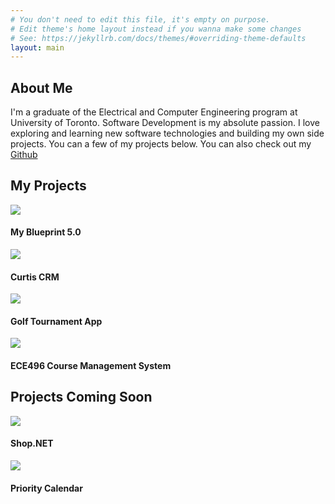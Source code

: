 ```yaml
---
# You don't need to edit this file, it's empty on purpose.
# Edit theme's home layout instead if you wanna make some changes
# See: https://jekyllrb.com/docs/themes/#overriding-theme-defaults
layout: main
---
```





<section class="section-header">
   <div class="container">
      <h2>About Me</h2>
      <p>I'm a graduate of the Electrical and Computer Engineering program at University of Toronto. Software Development
         is my absolute passion. I love exploring and learning new software technologies and building my own side projects.
         You can a few of my projects below. You can also check out my <a href="https://github.com/guoshen">Github</a>
      </p>
   </div>
   <!-- .container -->
</section>
<div class="container main-content" id="myProjects">
   
   <div class="row">
   <div class="container">
   <h2>My Projects</h2>
   <div class="col-md-3">
      <div class="card">
         <div class="card-height-indicator"></div>
         <div class="card-content">
            <div class="card-image">
               <a href="{{base}}/images/myblueprint.png" data-toggle="lightbox" data-title="<a href='https://myblueprint.ca/'>My Blueprint 5.0- Double Think Inc. </a>" data-footer="myBlueprint is a website that provides a variety of resources to help high school students plan their careers.  myBlueprint 5.0 is an entirely new version of the website with focus on revamping the UI and responsive design for mobile users. I was responsible for the documentation and development of features including: Account Settings, Guides and My Links">
               <img src="{{base}}/images/logo_fb.png" class="img-responsive" >
               </a>
            </div>
            <h4 class="card-image-headline">My Blueprint 5.0</h4>
         </div>
      </div>
   </div>
   <div class="col-md-3">
      <div class="card">
         <div class="card-height-indicator"></div>
         <div class="card-content">
            <div class="card-image">
               <a href="{{base}}/images/curtishome.png" data-toggle="lightbox" data-title="<a href='http://crm2.systems24-7.com/'>Curtis CRM -Dunk & Associates</a>" data-footer="An internal customer relationship management (CRM) system that tracks, manages and reports customer activities including registration information, communications, follow-ups, conference/training attendance etc. The system also includes user and security management for the site itself. I was responsible for BRD (Business Requirements Document), user guide, design, development and deployment.">
               <img src="{{base}}/images/curtiscrm.png" class="img-responsive" >
               </a>
            </div>
            <h4 class="card-image-headline">Curtis CRM</h4>
         </div>
      </div>
   </div>
   <div class="col-md-3">
      <div class="card">
         <div class="card-height-indicator"></div>
         <div class="card-content">
            <div class="card-image">
               <a href="{{base}}/images/golfapp.png" data-toggle="lightbox" data-title="Golf Tournament App <a href='https://github.com/saifabid/golf_tournament_app'><i class='fa fa-github' aria-hidden='true'></i></a>" data-footer="An online platform and marketplace for organizers to promote and distribute tickets for golf tournaments. I was responsible for the design and development of core modules such as: payment processing using the Stripe API, User Dashboard and overall styling of the application using Bootstrap.">
               <img src="{{base}}/images/default-golf-logo.png" class="img-responsive" >
               </a>
            </div>
            <h4 class="card-image-headline">Golf Tournament App</h4>
         </div>
      </div>
   </div>
   <div class="col-md-3">
      <div class="card">
         <div class="card-height-indicator"></div>
         <div class="card-content">
            <div class="card-image">
               <a href="{{base}}/images/ece496sys.png" data-toggle="lightbox" data-title="ECE496 Course Management System" data-footer="ECE496 is a final-year undergrad engineering team project course at UofT. Every project is done in a team of 2-4 students with a professor as the project supervisor.  This web application helps supervisors and students organize their tasks and deadlines for their respective projects. It also provides a platform for students and professors to discuss projects, ideas and form teams. As a lead developer, I was responsible for implementation, testing and deployment strategy.">
               <img src="{{base}}/images/ece496syslogo.png" class="img-responsive" >
               </a>
            </div>
            <h4 class="card-image-headline">ECE496 Course Management System</h4>
         </div>
      </div>
   </div>
   </div>
</div>
    <div class="row">
    <div class="container">
        <h2>Projects Coming Soon</h2>
    <div class="col-md-3">
        <div class="card">
            <div class="card-height-indicator"></div>
                <div class="card-content">
                <div class="card-image">
                <a data-toggle="lightbox" data-title="Shop.NET <a href='https://github.com/guoshen/shop.NET'><i class='fa fa-github' aria-hidden='true'></i></a>" data-footer="Shop.NET is going to be an open source ecommerce website for where users can sell their personal items. It will be built using the ASP.NET Framework. I'm excited to use Google Analytics and HighCharts to create stats for the seller dashboard. Stay tuned for updates! ">
                <img src="{{base}}/images/shop-icon.png" class="img-responsive" >
                </a>
                </div>
                <h4 class="card-image-headline">Shop.NET</h4>
            </div>
        </div>
   </div>
    <div class="col-md-3">
        <div class="card">
            <div class="card-height-indicator"></div>
                <div class="card-content">
                <div class="card-image">
                <a data-toggle="lightbox" data-title="Priority Calendar <a href='https://github.com/guoshen/prioritycal'><i class='fa fa-github' aria-hidden='true'></i></a>" data-footer="Priority Calendar is an web application that helps users keep track of daily events and tasks. Users will be able to integrate events from services like Google Calendar. Users will be able tag events and share events with peers via services like Facebook. This is effort to learn more about the Google and Facebook APIs, as well as use the Express framework.   ">
                <img src="{{base}}/images/calendar-icon.png" class="img-responsive" >
                </a>
                </div>
                <h4 class="card-image-headline">Priority Calendar</h4>
            </div>
        </div>
   </div>
    </div>
    </div>
</div>
        


